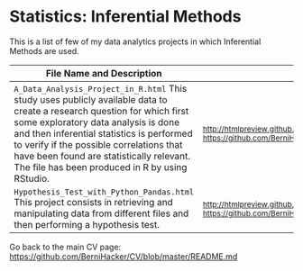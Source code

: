 # Statistics: Inferential Methods

This is a list of few of my data analytics projects in which Inferential Methods are used.

File Name and Description                                             | File Link   
--------------------------------------------------------------------- | ----------
<code>A_Data_Analysis_Project_in_R.html</code> This study uses publicly available data to create a research question for which first some exploratory data analysis is done and then inferential statistics is performed to verify if the possible correlations that have been found are statistically relevant. The file has been produced in R by using RStudio. | <sub>http://htmlpreview.github.io/?https://github.com/BerniHacker/R/blob/master/A_Data_Analysis_Project_in_R.html</sub>
<code>Hypothesis_Test_with_Python_Pandas.html</code> This project consists in retrieving and manipulating data from different files and then performing a hypothesis test. | <sub>http://htmlpreview.github.io/?https://github.com/BerniHacker/Python/blob/master/Hypothesis_Test_with_Python_Pandas.html</sub>

Go back to the main CV page: https://github.com/BerniHacker/CV/blob/master/README.md


